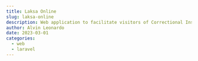 ```yaml
---
title: Laksa Online
slug: laksa-online
description: Web application to facilitate visitors of Correctional Institutions (Lapas) in scheduling visits and depositing items for prisoners.
author: Alvin Leonardo
date: 2023-03-01
categories:
  - web
  - laravel
---
```

